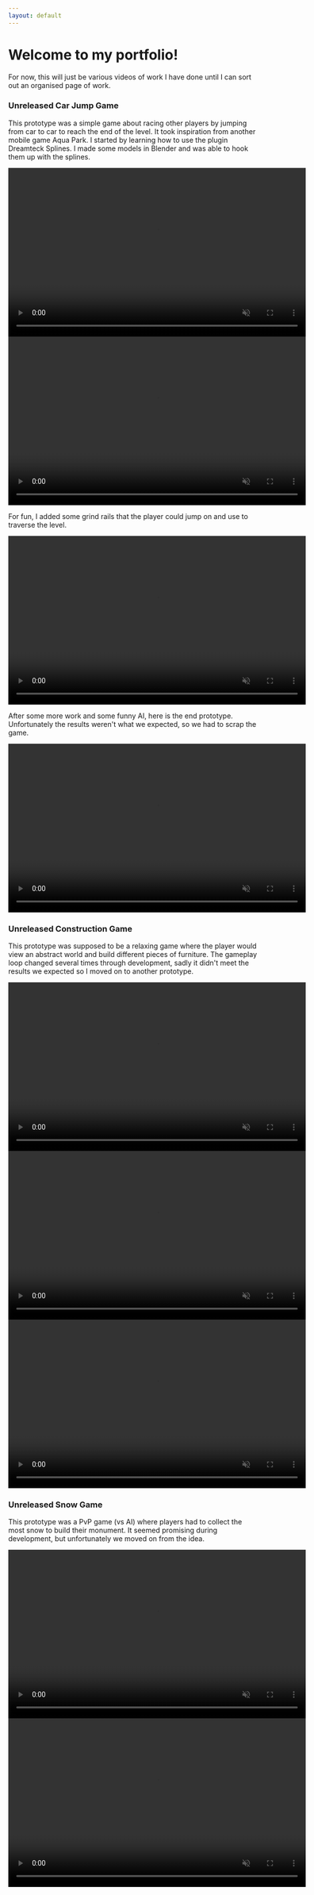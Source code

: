 ```yaml
---
layout: default
---
```

# Welcome to my portfolio!

For now, this will just be various videos of work I have done until I can sort out an organised page of work.

### Unreleased Car Jump Game
This prototype was a simple game about racing other players by jumping from car to car to reach the end of the level. It took inspiration from another mobile game Aqua Park. I started by learning how to use the plugin Dreamteck Splines. I made some models in Blender and was able to hook them up with the splines.

 <video width="600" height="340" autoplay muted loop>
  <source src="assets/images/portfolio/CarGame/1.mp4" type="video/mp4">
Your browser does not support the video tag.
</video> 

 <video width="600" height="340" autoplay muted loop>
  <source src="assets/images/portfolio/CarGame/2.mp4" type="video/mp4">
Your browser does not support the video tag.
</video> 

For fun, I added some grind rails that the player could jump on and use to traverse the level.

 <video width="600" height="340" autoplay muted loop>
  <source src="assets/images/portfolio/CarGame/4.mp4" type="video/mp4">
Your browser does not support the video tag.
</video> 

After some more work and some funny AI, here is the end prototype. Unfortunately the results weren't what we expected, so we had to scrap the game.

 <video width="600" height="340" autoplay muted loop>
  <source src="assets/images/portfolio/CarGame/Win1.mp4" type="video/mp4">
Your browser does not support the video tag.
</video> 

### Unreleased Construction Game
This prototype was supposed to be a relaxing game where the player would view an abstract world and build different pieces of furniture. The gameplay loop changed several times through development, sadly it didn't meet the results we expected so I moved on to another prototype.

 <video width="600" height="340" autoplay muted loop>
  <source src="assets/images/portfolio/ConstructionGame/OldDemo.mp4" type="video/mp4">
Your browser does not support the video tag.
</video>

 <video width="600" height="340" autoplay muted loop>
  <source src="assets/images/portfolio/ConstructionGame/5.mp4" type="video/mp4">
Your browser does not support the video tag.
</video>

 <video width="600" height="340" autoplay muted loop>
  <source src="assets/images/portfolio/ConstructionGame/8.mp4" type="video/mp4">
Your browser does not support the video tag.
</video>

### Unreleased Snow Game
This prototype was a PvP game (vs AI) where players had to collect the most snow to build their monument. It seemed promising during development, but unfortunately we moved on from the idea. 

 <video width="600" height="340" autoplay muted loop>
  <source src="assets/images/portfolio/SnowGame/1.mp4" type="video/mp4">
Your browser does not support the video tag.
</video>

 <video width="600" height="340" autoplay muted loop>
  <source src="assets/images/portfolio/SnowGame/2.mp4" type="video/mp4">
Your browser does not support the video tag.
</video>
